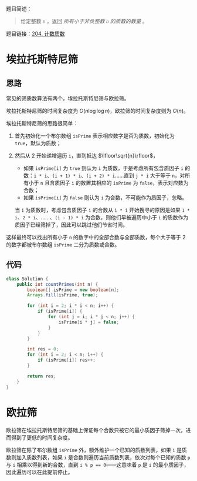 题目简述：

> 给定整数 `n` ，返回 *所有小于非负整数 `n` 的质数的数量* 。

题目链接：[204. 计数质数](https://leetcode.cn/problems/count-primes/)

# 埃拉托斯特尼筛

## 思路

常见的筛质数算法有两个，埃拉托斯特尼筛与欧拉筛。

埃拉托斯特尼筛的时间复杂度为 $O(n\log\log n)$，欧拉筛的时间复杂度则为 $O(n)$。

埃拉托斯特尼筛的思路很简单：

1. 首先初始化一个布尔数组 `isPrime` 表示相应数字是否为质数，初始化为 `true`，默认为质数；

2. 然后从 2 开始递增遍历 `i`，直到抵达 $\lfloor\sqrt{n}\rfloor$，

   - 如果 `isPrime[i]` 为 `true` 则认为 `i` 为质数，于是考虑所有包含质因子 `i` 的数：`i * i`、`(i + 1) * i`、`(i + 2) * i`……直到 `j * i` 大于等于 `n`，对所有小于 `n` 且含质因子 `i` 的数置其相应的 `isPrime` 为 `false`，表示对应数为合数；
   - 如果 `isPrime[i]` 为 `false` 则认为 `i` 为合数，不可能作为质因子，忽略。

   当 `i` 为质数时，考虑包含质因子 `i` 的合数从 `i * i` 开始搜寻的原因是如果 `1 * i`、`2 * i`、……、`(i - 1) * i` 为合数，则他们早被遍历中小于 `i` 的质数作为质因子已经筛掉了，因此可以跳过他们节省时间。

这样最终可以找出所有小于 `n` 的数字中的全部合数与全部质数，每个大于等于 2 的数字都被布尔数组 `isPrime` 二分为质数或合数。

## 代码

```java
class Solution {
    public int countPrimes(int n) {
        boolean[] isPrime = new boolean[n];
        Arrays.fill(isPrime, true);

        for (int i = 2; i * i < n; i++) {
            if (isPrime[i]) {
                for (int j = i; i * j < n; j++) {
                    isPrime[i * j] = false;
                }
            }
        }

        int res = 0;
        for (int i = 2; i < n; i++) {
            if (isPrime[i]) res++;
        }

        return res;
    }
}
```

# 欧拉筛

欧拉筛在埃拉托斯特尼筛的基础上保证每个合数只被它的最小质因子筛掉一次，进而得到了更低的时间复杂度。

欧拉筛在除了布尔数组 `isPrime` 外，额外维护一个已知的质数列表，如果 `i` 是质数则加入质数列表，如果 `i` 是合数则遍历当前质数列表，依次对每个已知的质数 `p` 与 `i` 相乘以得到新的合数，直到 `i % p == 0`——这意味着 `p` 是 `i` 的最小质因子，因此遍历可以在此提前停止。